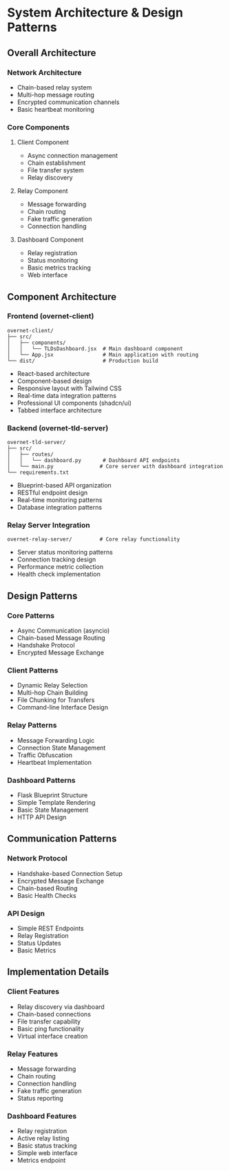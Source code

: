 # System Architecture & Design Patterns

## Overall Architecture

### Network Architecture
- Chain-based relay system
- Multi-hop message routing
- Encrypted communication channels
- Basic heartbeat monitoring

### Core Components
1. Client Component
   - Async connection management
   - Chain establishment
   - File transfer system
   - Relay discovery

2. Relay Component
   - Message forwarding
   - Chain routing
   - Fake traffic generation
   - Connection handling

3. Dashboard Component
   - Relay registration
   - Status monitoring 
   - Basic metrics tracking
   - Web interface

## Component Architecture

### Frontend (overnet-client)
```
overnet-client/
├── src/
│   ├── components/
│   │   └── TLDsDashboard.jsx  # Main dashboard component
│   └── App.jsx                # Main application with routing
└── dist/                      # Production build
```

- React-based architecture
- Component-based design
- Responsive layout with Tailwind CSS
- Real-time data integration patterns
- Professional UI components (shadcn/ui)
- Tabbed interface architecture

### Backend (overnet-tld-server)
```
overnet-tld-server/
├── src/
│   ├── routes/
│   │   └── dashboard.py       # Dashboard API endpoints
│   └── main.py               # Core server with dashboard integration
└── requirements.txt
```

- Blueprint-based API organization
- RESTful endpoint design
- Real-time monitoring patterns
- Database integration patterns

### Relay Server Integration
```
overnet-relay-server/         # Core relay functionality
```
- Server status monitoring patterns
- Connection tracking design
- Performance metric collection
- Health check implementation

## Design Patterns

### Core Patterns
- Async Communication (asyncio)
- Chain-based Message Routing
- Handshake Protocol
- Encrypted Message Exchange

### Client Patterns
- Dynamic Relay Selection
- Multi-hop Chain Building
- File Chunking for Transfers
- Command-line Interface Design

### Relay Patterns
- Message Forwarding Logic
- Connection State Management
- Traffic Obfuscation
- Heartbeat Implementation

### Dashboard Patterns
- Flask Blueprint Structure
- Simple Template Rendering
- Basic State Management
- HTTP API Design

## Communication Patterns

### Network Protocol
- Handshake-based Connection Setup
- Encrypted Message Exchange
- Chain-based Routing
- Basic Health Checks

### API Design
- Simple REST Endpoints
- Relay Registration
- Status Updates
- Basic Metrics

## Implementation Details

### Client Features
- Relay discovery via dashboard
- Chain-based connections
- File transfer capability
- Basic ping functionality
- Virtual interface creation

### Relay Features
- Message forwarding
- Chain routing
- Connection handling
- Fake traffic generation
- Status reporting

### Dashboard Features
- Relay registration
- Active relay listing
- Basic status tracking
- Simple web interface
- Metrics endpoint
